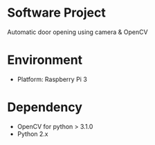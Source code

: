 # Software Project
Automatic door opening using camera & OpenCV

# Environment
- Platform: Raspberry Pi 3

# Dependency
- OpenCV for python > 3.1.0
- Python 2.x
